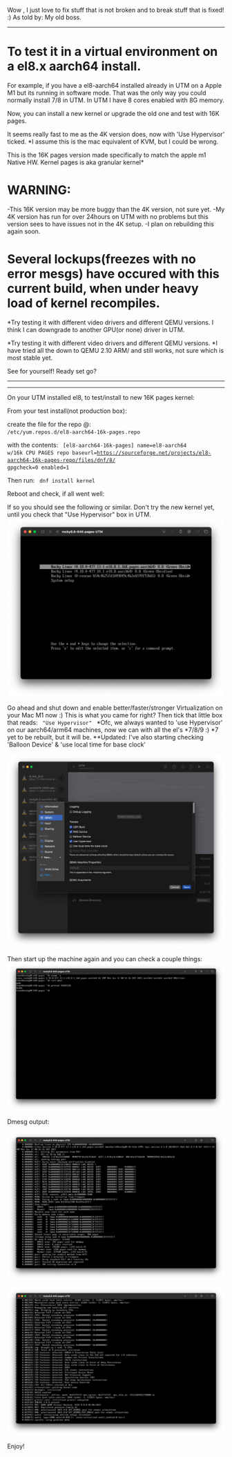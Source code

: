 Wow , I just love to fix stuff that is not broken and to break stuff that is fixed!  :) As told by: My old boss.
<hr>

# To test it in a virtual environment on a el8.x aarch64 install. 

For example, if you have
a el8-aarch64 installed already in UTM on a Apple M1 but its running in software mode.
That was the only way you could normally install 7/8 in UTM.
In UTM I have 8 cores enabled with 8G memory.


Now, you can install a new kernel or upgrade the old one and test with 16K pages.

It seems really fast to me as the 4K version does, now with 'Use Hypervisor' ticked.
*I assume this is the mac equivalent of KVM, but I could be wrong.

This is the 16K pages version made specifically to match the apple m1 Native HW.
Kernel pages is aka granular kernel* 

# WARNING: 
-This 16K version may be more buggy than the 4K version, not sure yet.
  -My 4K version has run for over 24hours on UTM with no problems
          but this version sees to have issues not in the 4K setup.
   -I plan on rebuilding this again soon.
   
 # Several lockups(freezes with no error mesgs) have occured with this current build, when under heavy load of  kernel recompiles.
 
 *Try testing it with different video drivers and different QEMU versions.
I think I can downgrade to another GPU(or none) driver in UTM.

*Try testing it with different video drivers and different QEMU versions. *I have tried all the down to QEMU 2.10 ARM/ and still works, not sure which is most stable yet.

See for yourself! Ready set go?
<hr>
<hr>
On your UTM installed el8, to test/install to new 16K pages kernel:


From your test install(not production box):

create the file for the repo @:
<code>
/etc/yum.repos.d/el8-aarch64-16k-pages.repo
</code>

with the contents:
<code>
[el8-aarch64-16k-pages]
name=el8-aarch64 w/16k CPU PAGES repo 
baseurl=https://sourceforge.net/projects/el8-aarch64-16k-pages-repo/files/dnf/8/
gpgcheck=0
enabled=1
</code>

Then run:
<code>
dnf install kernel
</code>

Reboot and check, if all went well:

If so you should see the following or similar.
Don't try the new kernel yet, until you check that "Use Hypervisor" box in UTM.
![8.8-on-Apple-Mac-M1-using-UTM](/assets/images/88-64k-utm-boot.png?raw=true)

Go ahead and shut down and enable better/faster/stronger Virtualization on your Mac M1 now :)
This is what you came for right? Then tick that little box that reads:
<code>
"Use Hypervisor"
</code>
*Ofc, we always wanted to 'use Hypervisor' on our aarch64/arm64 machines, now we can with all the el's  *7/8/9 :)
*7 yet to be rebuilt, but it will be.
**Updated: I've also starting checking 'Balloon Device' & 'use local time for base clock'

  ![8.8-on-Apple-Mac-M1-using-UTM](/assets/images/8.8UTM-VIRT-TICK.png?raw=true)

Then start up the machine again and you can check a couple things:
![8.8-on-Apple-Mac-M1-using-UTM](/assets/images/88-64k-utm-checks.png?raw=true)

Dmesg output:

![8.8-on-Apple-Mac-M1-using-UTM](/assets/images/88-64k-utm-dmesg1.png?raw=true)

![8.8-on-Apple-Mac-M1-using-UTM](/assets/images/88-64k-utm-dmesg2.png?raw=true)



Enjoy!

